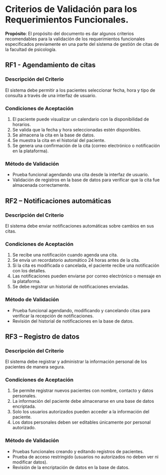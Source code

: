 # Criterios de Validación para los Requerimientos Funcionales.

**Propósito**: El propósito del documento es dar algunos criterios recomendables para la validación de los requerimientos funcionales especificados previamente en una parte del sistema de gestión de citas de la facultad de psicología.

## RF1 - Agendamiento de citas

### Descripción del Criterio
 El sistema debe permitir a los pacientes seleccionar fecha, hora y tipo de consulta a través de una interfaz de usuario.

### Condiciones de Aceptación
1.	El paciente puede visualizar un calendario con la disponibilidad de horarios.
2.	Se valida que la fecha y hora seleccionadas estén disponibles.
3.	Se almacena la cita en la base de datos.
4.	Se muestra la cita en el historial del paciente.
5.	Se genera una confirmación de la cita (correo electrónico o notificación en la plataforma).

### Método de Validación
 * Prueba funcional agendando una cita desde la interfaz de usuario.
 * Validación de registros en la base de datos para verificar que la cita fue almacenada correctamente.

## RF2 – Notificaciones automáticas

### Descripción del Criterio
El sistema debe enviar notificaciones automáticas sobre cambios en sus citas.

### Condiciones de Aceptación
1.	Se recibe una notificación cuando agenda una cita.
2.	Se envía un recordatorio automático 24 horas antes de la cita.
3.	Si la cita es modificada o cancelada, el paciente recibe una notificación con los detalles.
4.	Las notificaciones pueden enviarse por correo electrónico o mensaje en la plataforma.
5.	Se debe registrar un historial de notificaciones enviadas.

### Método de Validación
 * Prueba funcional agendando, modificando y cancelando citas para verificar la recepción de notificaciones.
 * Revisión del historial de notificaciones en la base de datos.

## RF3 – Registro de datos

### Descripción del Criterio
El sistema debe registrar y administrar la información personal de los pacientes de manera segura.
### Condiciones de Aceptación
1.	Se permite registrar nuevos pacientes con nombre, contacto y datos personales.
2.	La información del paciente debe almacenarse en una base de datos encriptada.
3.	Solo los usuarios autorizados pueden acceder a la información del paciente.
4.	Los datos personales deben ser editables únicamente por personal autorizado.
### Método de Validación
 * Pruebas funcionales creando y editando registros de pacientes.
 * Prueba de acceso restringido (usuarios no autorizados no deben ver ni modificar datos).
 * Revisión de la encriptación de datos en la base de datos.
